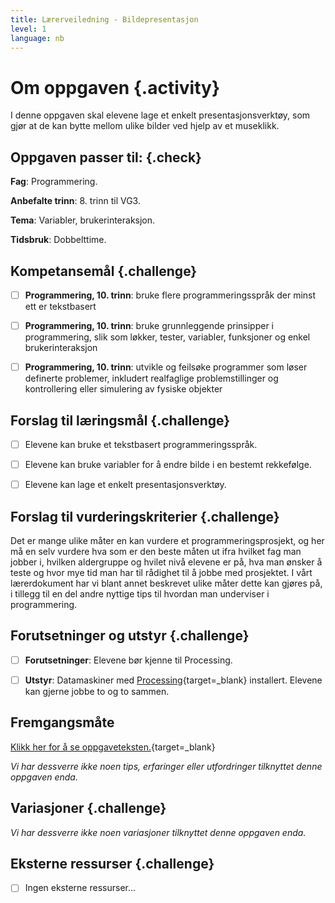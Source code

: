 ```yaml
---
title: Lærerveiledning - Bildepresentasjon
level: 1
language: nb
---
```


# Om oppgaven {.activity}
I denne oppgaven skal elevene lage et enkelt presentasjonsverktøy, som gjør at de kan bytte mellom ulike bilder ved hjelp av et museklikk.

## Oppgaven passer til: {.check}
 __Fag__: Programmering.

__Anbefalte trinn__: 8. trinn til VG3.

__Tema__: Variabler, brukerinteraksjon.

__Tidsbruk__: Dobbelttime.

## Kompetansemål {.challenge}
- [ ]  __Programmering, 10. trinn__: bruke flere programmeringsspråk der minst ett er tekstbasert
- [ ]  __Programmering, 10. trinn__: bruke grunnleggende prinsipper i programmering, slik som løkker, tester, variabler, funksjoner og enkel brukerinteraksjon
- [ ]  __Programmering, 10. trinn__: utvikle og feilsøke programmer som løser definerte problemer, inkludert realfaglige problemstillinger og kontrollering eller simulering av fysiske objekter


## Forslag til læringsmål {.challenge}

- [ ]  Elevene kan bruke et tekstbasert programmeringsspråk.
- [ ]  Elevene kan bruke variabler for å endre bilde i en bestemt rekkefølge.
- [ ]  Elevene kan lage et enkelt presentasjonsverktøy.


## Forslag til vurderingskriterier {.challenge}
Det er mange ulike måter en kan vurdere et programmeringsprosjekt, og her må en selv vurdere hva som er den beste måten ut ifra hvilket fag man jobber i, hvilken aldergruppe og hvilet nivå elevene er på, hva man ønsker å teste og hvor mye tid man har til rådighet til å jobbe med prosjektet. I vårt lærerdokument har vi blant annet beskrevet ulike måter dette kan gjøres på, i tillegg til en del andre nyttige tips til hvordan man underviser i programmering.

## Forutsetninger og utstyr {.challenge}
- [ ]  __Forutsetninger__: Elevene bør kjenne til Processing.

- [ ]  __Utstyr__: Datamaskiner med [Processing](https://www.processing.org/download/){target=_blank} installert. Elevene kan gjerne jobbe to og to sammen.

## Fremgangsmåte
[Klikk her for å se oppgaveteksten.](../bildepresentasjon/bildepresentasjon.html){target=_blank}

_Vi har dessverre ikke noen tips, erfaringer eller utfordringer tilknyttet denne oppgaven enda._

## Variasjoner {.challenge}
_Vi har dessverre ikke noen variasjoner tilknyttet denne oppgaven enda._

## Eksterne ressurser {.challenge}
- [ ] Ingen eksterne ressurser...

